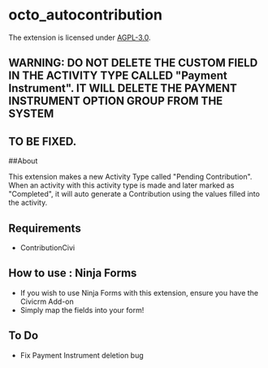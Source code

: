 # octo_autocontribution


The extension is licensed under [AGPL-3.0](LICENSE.txt).

## WARNING: DO NOT DELETE THE CUSTOM FIELD IN THE ACTIVITY TYPE CALLED "Payment Instrument". IT WILL DELETE THE PAYMENT INSTRUMENT OPTION GROUP FROM THE SYSTEM
## TO BE FIXED.

##About

This extension makes a new Activity Type called "Pending Contribution". When an activity with this activity type is made and later marked as "Completed", it will auto generate a Contribution using the values filled into the activity.

## Requirements

- ContributionCivi

## How to use : Ninja Forms

- If you wish to use Ninja Forms with this extension, ensure you have the Civicrm Add-on
- Simply map the fields into your form!

## To Do
- Fix Payment Instrument deletion bug